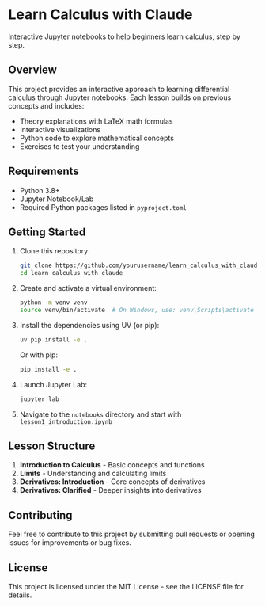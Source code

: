 # Learn Calculus with Claude

Interactive Jupyter notebooks to help beginners learn calculus, step by step.

## Overview

This project provides an interactive approach to learning differential calculus through Jupyter notebooks. Each lesson builds on previous concepts and includes:

- Theory explanations with LaTeX math formulas
- Interactive visualizations
- Python code to explore mathematical concepts
- Exercises to test your understanding

## Requirements

- Python 3.8+
- Jupyter Notebook/Lab
- Required Python packages listed in `pyproject.toml`

## Getting Started

1. Clone this repository:
   ```bash
   git clone https://github.com/yourusername/learn_calculus_with_claude.git
   cd learn_calculus_with_claude
   ```

2. Create and activate a virtual environment:
   ```bash
   python -m venv venv
   source venv/bin/activate  # On Windows, use: venv\Scripts\activate
   ```

3. Install the dependencies using UV (or pip):
   ```bash
   uv pip install -e .
   ```
   
   Or with pip:
   ```bash
   pip install -e .
   ```

4. Launch Jupyter Lab:
   ```bash
   jupyter lab
   ```

5. Navigate to the `notebooks` directory and start with `lesson1_introduction.ipynb`

## Lesson Structure

1. **Introduction to Calculus** - Basic concepts and functions
2. **Limits** - Understanding and calculating limits
3. **Derivatives: Introduction** - Core concepts of derivatives
4. **Derivatives: Clarified** - Deeper insights into derivatives

## Contributing

Feel free to contribute to this project by submitting pull requests or opening issues for improvements or bug fixes.

## License

This project is licensed under the MIT License - see the LICENSE file for details.